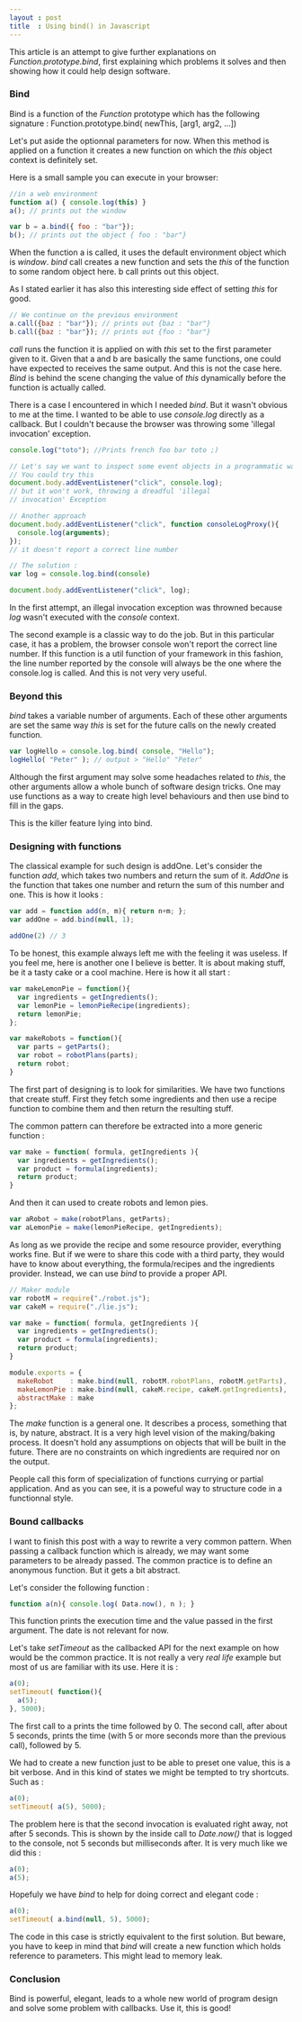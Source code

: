 ```yaml
---
layout : post
title  : Using bind() in Javascript
---
```

This article is an attempt to give further explanations on *Function.prototype.bind*,
first explaining which problems it solves and then showing how it could help design
software.

### Bind

Bind is a function of the *Function* prototype which has the following signature :
Function.prototype.bind( newThis, [arg1, arg2, ...])

Let's put aside the optionnal parameters for now. When this method is applied on a 
function it creates a new function on which the *this* object context is definitely set. 

Here is a small sample you can execute in your browser:

```javascript
//in a web environment
function a() { console.log(this) }
a(); // prints out the window

var b = a.bind({ foo : "bar"});
b(); // prints out the object { foo : "bar"}
```

When the function a is called, it uses the default environment object 
which is *window*. *bind* call creates a new function and sets the *this* 
of the function to some random object here. b call prints out this object.

As I stated earlier it has also this interesting side effect of setting *this* for good. 

```javascript 
// We continue on the previous environment
a.call({baz : "bar"}); // prints out {baz : "bar"}
b.call({baz : "bar"}); // prints out {foo : "bar"}
```

*call* runs the function it is applied on with *this* set to the first parameter
given to it. Given that a and b are basically the same functions, one could have 
expected to receives the same output. And this is not the case here. *Bind* is behind 
the scene changing the value of *this* dynamically before the function is actually 
called.

There is a case I encountered in which I needed *bind*. But it wasn't obvious to me
at the time. I wanted to be able to use *console.log* directly as a callback. But I
couldn't because the browser was throwing some 'illegal invocation' exception.
 
```javascript 
console.log("toto"); //Prints french foo bar toto ;)

// Let's say we want to inspect some event objects in a programmatic way
// You could try this
document.body.addEventListener("click", console.log);
// but it won't work, throwing a dreadful 'illegal 
// invocation' Exception 

// Another approach  
document.body.addEventListener("click", function consoleLogProxy(){
  console.log(arguments);
});
// it doesn't report a correct line number

// The solution :
var log = console.log.bind(console)

document.body.addEventListener("click", log);
```

In the first attempt, an illegal invocation exception was throwned because 
*log* wasn't executed with the *console* context.

The second example is a classic way to do the job. But in this particular case,
it has a problem, the browser console won't report the correct line number. If
this function is a util function of your framework in this fashion, the line number
reported by the console will always be the one where the console.log is called. And
this is not very very useful.

### Beyond this

*bind* takes a variable number of arguments. Each of these other 
arguments are set the same way *this* is set for the future calls 
on the newly created function.

```javascript 
var logHello = console.log.bind( console, "Hello");
logHello( "Peter" ); // output > "Hello" "Peter"
```

Although the first argument may solve some headaches related to *this*, the other
arguments allow a whole bunch of software design tricks. One may use functions as a 
way to create high level behaviours and then use bind to fill in the gaps. 

This is the killer feature lying into bind.

### Designing with functions

The classical example for such design is addOne. Let's consider the function 
*add*, which takes two numbers and return the sum of it. *AddOne* is the 
function that takes one number and return the sum of this number and one. This
is how it looks : 

```javascript 
var add = function add(n, m){ return n+m; };
var addOne = add.bind(null, 1);

addOne(2) // 3
```

To be honest, this example always left me with the feeling it was useless. If you
feel me, here is another one I believe is better. It is about making stuff, be it
a tasty cake or a cool machine. Here is how it all start :  

```javascript 
var makeLemonPie = function(){
  var ingredients = getIngredients();
  var lemonPie = lemonPieRecipe(ingredients);
  return lemonPie;
};

var makeRobots = function(){
  var parts = getParts();
  var robot = robotPlans(parts);
  return robot;
}
```

The first part of designing is to look for similarities. We have two functions 
that create stuff. First they fetch some ingredients and then use a recipe function 
to combine them and then return the resulting stuff.

The common pattern can therefore be extracted into a more generic function : 

```javascript 
var make = function( formula, getIngredients ){
  var ingredients = getIngredients();
  var product = formula(ingredients);
  return product;
}
```

And then it can used to create robots and lemon pies. 

```javascript 
var aRobot = make(robotPlans, getParts);
var aLemonPie = make(lemonPieRecipe, getIngredients);
```

As long as we provide the recipe and some resource provider, everything 
works fine. But if we were to share this code with a third party, they
would have to know about everything, the formula/recipes and the ingredients 
provider. Instead, we can use *bind* to provide a proper API. 

```javascript 
// Maker module
var robotM = require("./robot.js");
var cakeM = require("./lie.js");

var make = function( formula, getIngredients ){
  var ingredients = getIngredients();
  var product = formula(ingredients);
  return product;
}

module.exports = {
  makeRobot    : make.bind(null, robotM.robotPlans, robotM.getParts),
  makeLemonPie : make.bind(null, cakeM.recipe, cakeM.getIngredients),
  abstractMake : make
};
```

The *make* function is a general one. It describes a process, something that
is, by nature, abstract. It is a very high level vision of the making/baking
process. It doesn't hold any assumptions on objects that will be built in the 
future. There are no constraints on which ingredients are required nor on the
output. 

People call this form of specialization of functions currying or partial
application. And as you can see, it is a poweful way to structure code in a 
functionnal style.

### Bound callbacks

I want to finish this post with a way to rewrite a very common pattern. When
passing a callback function which is already, we may want some parameters to be
already passed. The common practice is to define an anonymous function. But it
gets a bit abstract.

Let's consider the following function :  

```javascript 
function a(n){ console.log( Data.now(), n ); }
```

This function prints the execution time and the value passed in the first
argument. The date is not relevant for now.

Let's take *setTimeout* as the callbacked API for the next example on how would be the
common practice. It is not really a very _real life_ example but most of us 
are familiar with its use. Here it is : 

```javascript 
a(0);
setTimeout( function(){
  a(5);
}, 5000);
```

The first call to a prints the time followed by 0. The second call, after about 5 seconds,
prints the time (with 5 or more seconds more than the previous call), followed by 5.

We had to create a new function just to be able to preset one value, this is a bit verbose. 
And in this kind of states we might be tempted to try shortcuts. Such as :

```javascript 
a(0);
setTimeout( a(5), 5000);
```

The problem here is that the second invocation is evaluated right away, not after 5 seconds. 
This is shown by the inside call to *Date.now()* that is logged to the console, not 5 seconds 
but milliseconds after. It is very much like we did this : 

```javascript 
a(0);
a(5);
```

Hopefuly we have *bind* to help for doing correct and elegant code : 

```javascript 
a(0);
setTimeout( a.bind(null, 5), 5000);
```

The code in this case is strictly equivalent to the first solution. But beware, you have to
keep in mind that *bind* will create a new function which holds reference to parameters. This
might lead to memory leak.

### Conclusion

Bind is powerful, elegant, leads to a whole new world of program design and solve some problem
with callbacks. Use it, this is good!
